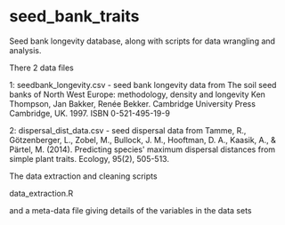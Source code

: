 # seed_bank_traits
Seed bank longevity database, along with scripts for data wrangling and analysis.

There 2 data files

1: seedbank_longevity.csv - seed bank longevity data from The soil seed banks of North West Europe: methodology, density and longevity Ken Thompson, Jan Bakker, Renée Bekker. Cambridge University Press Cambridge, UK. 1997. ISBN 0-521-495-19-9

2: dispersal_dist_data.csv - seed dispersal data from Tamme, R., Götzenberger, L., Zobel, M., Bullock, J. M., Hooftman, D. A., Kaasik, A., & Pärtel, M. (2014). Predicting species' maximum dispersal distances from simple plant traits. Ecology, 95(2), 505-513.

The data extraction and cleaning scripts

data_extraction.R

and a meta-data file giving details of the variables in the data sets
